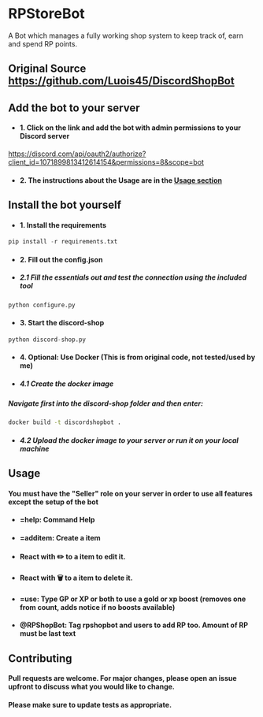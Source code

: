 # RPStoreBot
A Bot which manages a fully working shop system to keep track of, earn and spend RP points.
## Original Source https://github.com/Luois45/DiscordShopBot

## Add the bot to your server

- #### 1. Click on the link and add the bot with admin permissions to your Discord server
https://discord.com/api/oauth2/authorize?client_id=1071899813412614154&permissions=8&scope=bot

- #### 2. The instructions about the Usage are in the [Usage section](#usage)

## Install the bot yourself

- #### 1. Install the requirements
```python
pip install -r requirements.txt
```
- #### 2. Fill out the config.json
- ##### 2.1 Fill the essentials out and test the connection using the included tool
```python
python configure.py
```
- #### 3. Start the discord-shop
```python
python discord-shop.py
```
- #### 4. Optional: Use Docker (This is from original code, not tested/used by me)
- ##### 4.1 Create the docker image
##### Navigate first into the discord-shop folder and then enter:
```bash
docker build -t discordshopbot .
```
- ##### 4.2 Upload the docker image to your server or run it on your local machine

<a name="usage"></a>
## Usage
#### You must have the "Seller" role on your server in order to use all features except the setup of the bot

- #### =help: Command Help
- #### =additem: Create a item
- #### React with ✏️ to a item to edit it.
- #### React with 🗑️ to a item to delete it.
- #### =use: Type GP or XP or both to use a gold or xp boost (removes one from count, adds notice if no boosts available)
- #### @RPShopBot: Tag rpshopbot and users to add RP too. Amount of RP must be last text

## Contributing
#### Pull requests are welcome. For major changes, please open an issue upfront to discuss what you would like to change.

#### Please make sure to update tests as appropriate.
